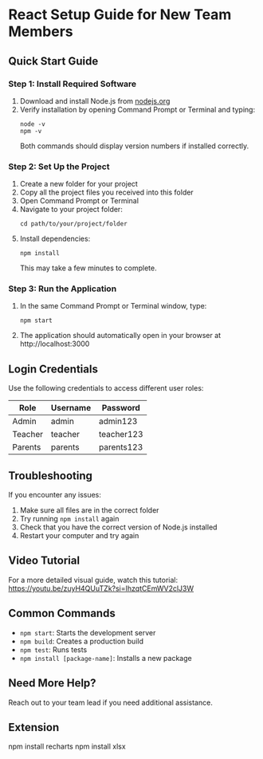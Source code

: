 # React Setup Guide for New Team Members

## Quick Start Guide

### Step 1: Install Required Software

1. Download and install Node.js from [nodejs.org](https://nodejs.org/)
2. Verify installation by opening Command Prompt or Terminal and typing:
   ```
   node -v
   npm -v
   ```
   Both commands should display version numbers if installed correctly.

### Step 2: Set Up the Project

1. Create a new folder for your project
2. Copy all the project files you received into this folder
3. Open Command Prompt or Terminal
4. Navigate to your project folder:
   ```
   cd path/to/your/project/folder
   ```
5. Install dependencies:
   ```
   npm install
   ```
   This may take a few minutes to complete.

### Step 3: Run the Application

1. In the same Command Prompt or Terminal window, type:
   ```
   npm start
   ```
2. The application should automatically open in your browser at http://localhost:3000

## Login Credentials

Use the following credentials to access different user roles:

| Role    | Username | Password   |
| ------- | -------- | ---------- |
| Admin   | admin    | admin123   |
| Teacher | teacher  | teacher123 |
| Parents | parents  | parents123 |

## Troubleshooting

If you encounter any issues:

1. Make sure all files are in the correct folder
2. Try running `npm install` again
3. Check that you have the correct version of Node.js installed
4. Restart your computer and try again

## Video Tutorial

For a more detailed visual guide, watch this tutorial:
https://youtu.be/zuyH4QUuTZk?si=IhzqtCEmWV2clJ3W

## Common Commands

- `npm start`: Starts the development server
- `npm build`: Creates a production build
- `npm test`: Runs tests
- `npm install [package-name]`: Installs a new package

## Need More Help?

Reach out to your team lead if you need additional assistance.

## Extension

npm install recharts
npm install xlsx
